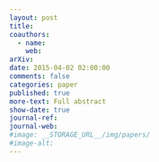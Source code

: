 ```yaml
---
layout: post
title:
coauthors:
  - name:
    web:
arXiv: 
date: 2015-04-02 02:00:00
comments: false
categories: paper
published: true
more-text: Full abstract
show-date: true
journal-ref:
journal-web:
#image: __STORAGE_URL__/img/papers/
#image-alt:
---
```

